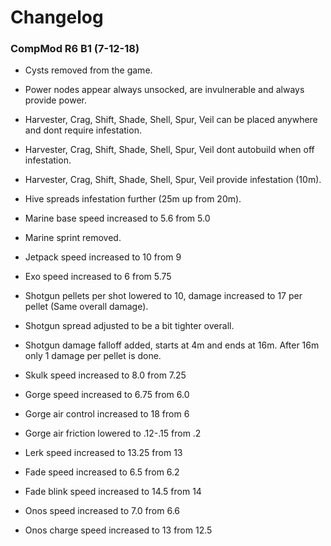 # Changelog

### CompMod R6 B1 (7-12-18)

- Cysts removed from the game.


- Power nodes appear always unsocked, are invulnerable and always provide power.


- Harvester, Crag, Shift, Shade, Shell, Spur, Veil can be placed anywhere and dont require infestation.
- Harvester, Crag, Shift, Shade, Shell, Spur, Veil dont autobuild when off infestation.
- Harvester, Crag, Shift, Shade, Shell, Spur, Veil provide infestation (10m).
- Hive spreads infestation further (25m up from 20m).


- Marine base speed increased to 5.6 from 5.0
- Marine sprint removed.
- Jetpack speed increased to 10 from 9
- Exo speed increased to 6 from 5.75


- Shotgun pellets per shot lowered to 10, damage increased to 17 per pellet (Same overall damage).
- Shotgun spread adjusted to be a bit tighter overall.
- Shotgun damage falloff added, starts at 4m and ends at 16m.  After 16m only 1 damage per pellet is done.


- Skulk speed increased to 8.0 from 7.25
- Gorge speed increased to 6.75 from 6.0
- Gorge air control increased to 18 from 6
- Gorge air friction lowered to .12-.15 from .2
- Lerk speed increased to 13.25 from 13
- Fade speed increased to 6.5 from 6.2
- Fade blink speed increased to 14.5 from 14
- Onos speed increased to 7.0 from 6.6
- Onos charge speed increased to 13 from 12.5